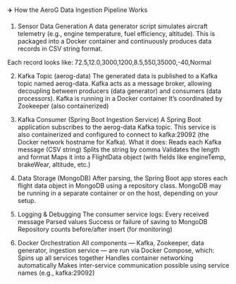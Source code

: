 ✈️ How the AeroG Data Ingestion Pipeline Works
1. Sensor Data Generation
A data generator script simulates aircraft telemetry (e.g., engine temperature, fuel efficiency, altitude). This is packaged into a Docker container and continuously produces data records in CSV string format.

Each record looks like:
72.5,12.0,3000,1200,8.5,550,35000,-40,Normal

2. Kafka Topic (aerog-data)
The generated data is published to a Kafka topic named aerog-data. Kafka acts as a message broker, allowing decoupling between producers (data generator) and consumers (data processors).
Kafka is running in a Docker container
It’s coordinated by Zookeeper (also containerized)

3. Kafka Consumer (Spring Boot Ingestion Service)
A Spring Boot application subscribes to the aerog-data Kafka topic. This service is also containerized and configured to connect to kafka:29092 (the Docker network hostname for Kafka).
What it does:
Reads each Kafka message (CSV string)
Splits the string by comma
Validates the length and format
Maps it into a FlightData object (with fields like engineTemp, brakeWear, altitude, etc.)

4. Data Storage (MongoDB)
After parsing, the Spring Boot app stores each flight data object in MongoDB using a repository class. MongoDB may be running in a separate container or on the host, depending on your setup.

5. Logging & Debugging
The consumer service logs:
Every received message
Parsed values
Success or failure of saving to MongoDB
Repository counts before/after insert (for monitoring)

6. Docker Orchestration
All components — Kafka, Zookeeper, data generator, ingestion service — are run via Docker Compose, which:
Spins up all services together
Handles container networking automatically
Makes inter-service communication possible using service names (e.g., kafka:29092)
